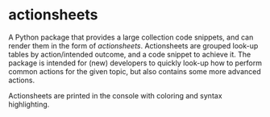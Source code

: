 # actionsheets

A Python package that provides a large collection code snippets, and can render them in the form of _actionsheets_. Actionsheets are grouped look-up tables by action/intended outcome, and a code snippet to achieve it.
The package is intended for (new) developers to quickly look-up how to perform common actions for the given topic, but also contains some more advanced actions.

Actionsheets are printed in the console with coloring and syntax highlighting.
